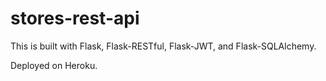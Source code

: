# stores-rest-api

This is built with Flask, Flask-RESTful, Flask-JWT, and Flask-SQLAlchemy.

Deployed on Heroku.
